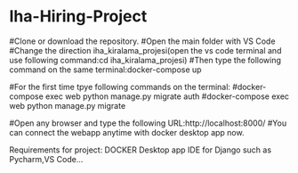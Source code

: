 # Iha-Hiring-Project

#Clone or download the repository.
#Open the main folder with VS Code 
#Change the direction iha_kiralama_projesi(open the vs code terminal and use following command:cd iha_kiralama_projesi)
#Then type the following command on the same terminal:docker-compose up

#For the first time tpye following commands on the terminal:
#docker-compose exec web python manage.py migrate auth
#docker-compose exec web python manage.py migrate

#Open any browser and type the following URL:http://localhost:8000/
#You can connect the webapp anytime with docker desktop app now.

Requirements for project:
DOCKER Desktop app
IDE for Django such as Pycharm,VS Code...
